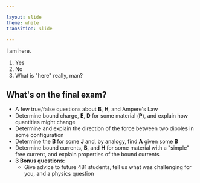 ```yaml
---

layout: slide
theme: white
transition: slide

---
```


<section data-markdown>

I am here.

1. Yes
2. No
3. What is "here" really, man?

</section>

<section data-markdown>

## What's on the final exam?

* A few true/false questions about $\mathbf{B}$, $\mathbf{H}$, and Ampere's Law
* Determine bound charge, $\mathbf{E}$, $\mathbf{D}$ for some material ($\mathbf{P}$), and explain how quantities might change
* Determine and explain the direction of the force between two dipoles in some configuration
* Determine the $\mathbf{B}$ for some $\mathbf{J}$ and, by analogy, find $\mathbf{A}$ given some $\mathbf{B}$
* Determine bound currents, $\mathbf{B}$, and $\mathbf{H}$ for some material with a "simple" free current, and explain properties of the bound currents
* **3 Bonus questions:**
  * Give advice to future 481 students, tell us what was challenging for you, and a physics question
</section>
